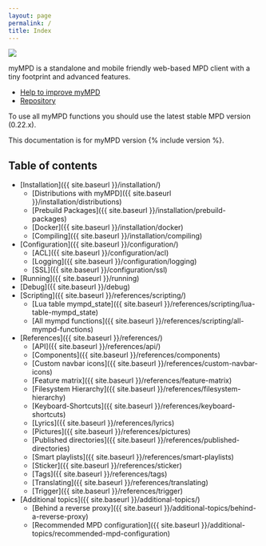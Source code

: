 ```yaml
---
layout: page
permalink: /
title: Index
---
```


<img src="{{ site.baseurl }}/assets/mympd-logo-schriftzug.svg"/>

myMPD is a standalone and mobile friendly web-based MPD client with a tiny footprint and advanced features.

- [Help to improve myMPD](https://github.com/jcorporation/myMPD/issues/167)
- [Repository](https://github.com/jcorporation/myMPD)

To use all myMPD functions you should use the latest stable MPD version (0.22.x).

This documentation is for myMPD version {% include version %}.

## Table of contents

* [Installation]({{ site.baseurl }}/installation/)
  * [Distributions with myMPD]({{ site.baseurl }}/installation/distributions)
  * [Prebuild Packages]({{ site.baseurl }}/installation/prebuild-packages)
  * [Docker]({{ site.baseurl }}/installation/docker)
  * [Compiling]({{ site.baseurl }}/installation/compiling)
* [Configuration]({{ site.baseurl }}/configuration/)
  * [ACL]({{ site.baseurl }}/configuration/acl)
  * [Logging]({{ site.baseurl }}/configuration/logging)
  * [SSL]({{ site.baseurl }}/configuration/ssl)
* [Running]({{ site.baseurl }}/running)
* [Debug]({{ site.baseurl }}/debug)
* [Scripting]({{ site.baseurl }}/references/scripting/)
  * [Lua table mympd_state]({{ site.baseurl }}/references/scripting/lua-table-mympd_state)
  * [All mympd functions]({{ site.baseurl }}/references/scripting/all-mympd-functions)
* [References]({{ site.baseurl }}/references/)
  * [API]({{ site.baseurl }}/references/api/)
  * [Components]({{ site.baseurl }}/references/components)
  * [Custom navbar icons]({{ site.baseurl }}/references/custom-navbar-icons)
  * [Feature matrix]({{ site.baseurl }}/references/feature-matrix)
  * [Filesystem Hierarchy]({{ site.baseurl }}/references/filesystem-hierarchy)
  * [Keyboard-Shortcuts]({{ site.baseurl }}/references/keyboard-shortcuts)
  * [Lyrics]({{ site.baseurl }}/references/lyrics)
  * [Pictures]({{ site.baseurl }}/references/pictures)
  * [Published directories]({{ site.baseurl }}/references/published-directories)
  * [Smart playlists]({{ site.baseurl }}/references/smart-playlists)
  * [Sticker]({{ site.baseurl }}/references/sticker)
  * [Tags]({{ site.baseurl }}/references/tags)
  * [Translating]({{ site.baseurl }}/references/translating)
  * [Trigger]({{ site.baseurl }}/references/trigger)
* [Additional topics]({{ site.baseurl }}/additional-topics/)
  * [Behind a reverse proxy]({{ site.baseurl }}/additional-topics/behind-a-reverse-proxy)
  * [Recommended MPD configuration]({{ site.baseurl }}/additional-topics/recommended-mpd-configuration)

